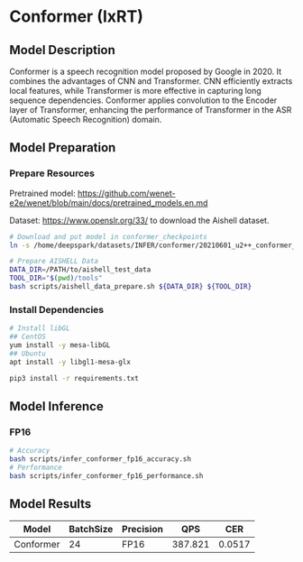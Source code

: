 # Conformer (IxRT)

## Model Description

Conformer is a speech recognition model proposed by Google in 2020. It combines the advantages of CNN and Transformer. CNN efficiently extracts local features, while Transformer is more effective in capturing long sequence dependencies. Conformer applies convolution to the Encoder layer of Transformer, enhancing the performance of Transformer in the ASR (Automatic Speech Recognition) domain.

## Model Preparation

### Prepare Resources

Pretrained model: <https://github.com/wenet-e2e/wenet/blob/main/docs/pretrained_models.en.md>

Dataset: <https://www.openslr.org/33/> to download the Aishell dataset.

```bash
# Download and put model in conformer_checkpoints
ln -s /home/deepspark/datasets/INFER/conformer/20210601_u2++_conformer_exp_aishell ./conformer_checkpoints

# Prepare AISHELL Data
DATA_DIR=/PATH/to/aishell_test_data
TOOL_DIR="$(pwd)/tools"
bash scripts/aishell_data_prepare.sh ${DATA_DIR} ${TOOL_DIR}
```

### Install Dependencies

```bash
# Install libGL
## CentOS
yum install -y mesa-libGL
## Ubuntu
apt install -y libgl1-mesa-glx

pip3 install -r requirements.txt
```

## Model Inference

### FP16

```bash
# Accuracy
bash scripts/infer_conformer_fp16_accuracy.sh
# Performance
bash scripts/infer_conformer_fp16_performance.sh
```

## Model Results

| Model     | BatchSize | Precision | QPS     | CER    |
| --------- | --------- | --------- | ------- | ------ |
| Conformer | 24        | FP16      | 387.821 | 0.0517 |
